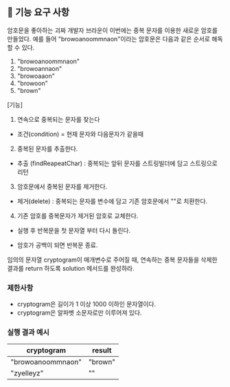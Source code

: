 ## 🚀 기능 요구 사항

암호문을 좋아하는 괴짜 개발자 브라운이 이번에는 중복 문자를 이용한 새로운 암호를 만들었다. 예를 들어 "browoanoommnaon"이라는 암호문은 다음과 같은 순서로 해독할 수 있다.

1. "browoanoommnaon"
2. "browoannaon" 
3. "browoaaon" 
4. "browoon"
5. "brown"

[기능]
1. 연속으로 중복되는 문자를 찾는다 
- 조건(condition) = 현재 문자와 다음문자가 같을때
2. 중복된 문자를 추출한다.
- 추출 (findReapeatChar) : 중복되는 앞뒤 문자를 스트링빌더에 담고 스트링으로 리턴
3. 암호문에서 중복된 문자를 제거한다. 
- 제거(delete) : 중복되는 문자를 변수에 담고 기존 암호문에서 ""로 치환한다. 
4. 기존 암호를 중복문자가 제거된 암호로 교체한다. 
- 실행 후 반복문을 첫 문자열 부터 다시 돌린다. 

* 암호가 공백이 되면 반복문 종료. 

임의의 문자열 cryptogram이 매개변수로 주어질 때, 연속하는 중복 문자들을 삭제한 결과를 return 하도록 solution 메서드를 완성하라.

### 제한사항

- cryptogram은 길이가 1 이상 1000 이하인 문자열이다.
- cryptogram은 알파벳 소문자로만 이루어져 있다.

### 실행 결과 예시

| cryptogram | result |
| --- | --- |
| "browoanoommnaon" | "brown" |
| "zyelleyz" | "" |
